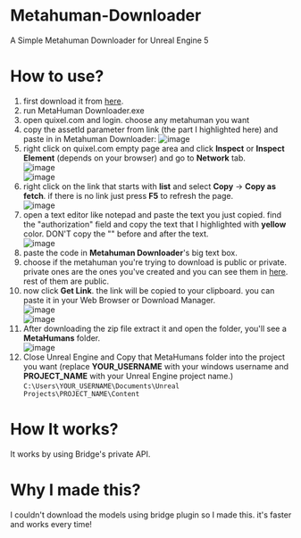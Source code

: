 # Metahuman-Downloader
A Simple Metahuman Downloader for Unreal Engine 5

# How to use?
1. first download it from [here](https://github.com/l3est/Metahuman-Downloader/releases/tag/Release).
2. run MetaHuman Downloader.exe
3. open quixel.com and login. choose any metahuman you want
4. copy the assetId parameter from link (the part I highlighted here) and paste in in Metahuman Downloader:   ![image](https://user-images.githubusercontent.com/8002505/233785847-4fac037f-db95-42de-a0ec-c6c9282ef2ee.png)
5. right click on quixel.com empty page area and click **Inspect** or **Inspect Element** (depends on your browser) and go to **Network** tab.  
![image](https://user-images.githubusercontent.com/8002505/233786322-d6c3d656-7673-4dfe-b2b2-eb61f73ca29c.png)  
![image](https://user-images.githubusercontent.com/8002505/233786345-5e82f169-7f3e-4aed-a35b-7b0dc96a76bc.png)
6. right click on the link that starts with **list** and select **Copy** -> **Copy as fetch**. if there is no link just press **F5** to refresh the page.  
![image](https://user-images.githubusercontent.com/8002505/233786415-5989e4f7-e834-47f5-91d7-50b06199431e.png)  
7. open a text editor like notepad and paste the text you just copied. find the "authorization" field and copy the text that I highlighted with **yellow** color. DON'T copy the "" before and after the text.  
![image](https://user-images.githubusercontent.com/8002505/233786536-b931285f-c88b-4d42-b907-2c5ff1a7a3be.png)  
8. paste the code in **Metahuman Downloader**'s big text box.  
9. choose if the metahuman you're trying to download is public or private. private ones are the ones you've created and you can see them in [here](https://quixel.com/megascans/metahumans?category=my_metahumans_ue5). rest of them are public.  
10. now click **Get Link**. the link will be copied to your clipboard. you can paste it in your Web Browser or Download Manager.  
![image](https://user-images.githubusercontent.com/8002505/233787371-32cbb268-c3ac-4f21-842b-f582872444a4.png)  
![image](https://user-images.githubusercontent.com/8002505/233787475-3fced444-7ae2-4e70-ae45-35b53635d3f8.png)
11. After downloading the zip file extract it and open the folder, you'll see a **MetaHumans** folder.  
![image](https://user-images.githubusercontent.com/8002505/233787113-66982d24-d492-413e-af5b-13431215ff6c.png)  
12. Close Unreal Engine and Copy that MetaHumans folder into the project you want (replace **YOUR_USERNAME** with your windows username and **PROJECT_NAME** with your Unreal Engine project name.) `C:\Users\YOUR_USERNAME\Documents\Unreal Projects\PROJECT_NAME\Content`  


# How It works?
It works by using Bridge's private API.

# Why I made this?
I couldn't download the models using bridge plugin so I made this. it's faster and works every time!
